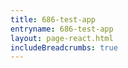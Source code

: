 ```yaml
---
title: 686-test-app
entryname: 686-test-app
layout: page-react.html
includeBreadcrumbs: true
---
```

